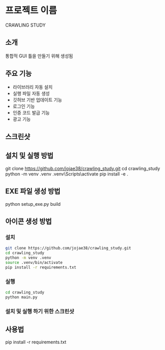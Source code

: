 # 프로젝트 이름

CRAWLING STUDY

## 소개
통합적 GUI 틀을 만들기 위해 생성됨

## 주요 기능
- 라이브러리 자동 설치
- 실행 파일 자동 생성
- 깃허브 기반 업데이트 기능
- 로그인 기능
- 인증 코드 발급 기능
- 광고 기능

## 스크린샷


## 설치 및 실행 방법
git clone https://github.com/jojae38/crawling_study.git
cd crawling_study
python -m venv .venv
.venv\Scripts\activate
pip install -e .

## EXE 파일 생성 방법
python setup_exe.py build

## 아이콘 생성 방법



### 설치
```bash
git clone https://github.com/jojae38/crawling_study.git
cd crawling_study
python -m venv .venv
source .venv/bin/activate
pip install -r requirements.txt
```

### 실행
```bash
cd crawling_study
python main.py
```

### 설치 및 실행 하기 위한 스크린샷


## 사용법

pip install -r requirements.txt
